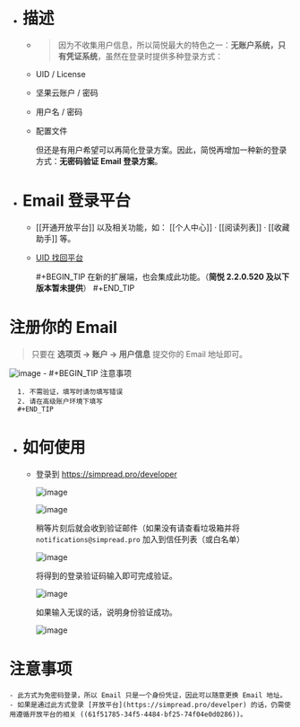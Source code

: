 - # 描述
	- > 因为不收集用户信息，所以简悦最大的特色之一：**无账户系统，只有凭证系统**，虽然在登录时提供多种登录方式：
	- UID / License
	- 坚果云账户 / 密码
	- 用户名 / 密码
	- 配置文件
	  
	  但还是有用户希望可以再简化登录方案。因此，简悦再增加一种新的登录方式：**无密码验证 Email 登录方案**。
- # Email 登录平台
	- [[开通开放平台]] 以及相关功能，如： [[个人中心]] · [[阅读列表]] · [[收藏助手]] 等。
	- [UID 找回平台](https://simpread.pro/reset)
	  
	  #+BEGIN_TIP
	  在新的扩展端，也会集成此功能。（**简悦 2.2.0.520 及以下版本暂未提供**）
	  #+END_TIP
# 注册你的 Email

> 只要在 **选项页 → 账户 → 用户信息** 提交你的 Email 地址即可。

![image](https://user-images.githubusercontent.com/81074/139421907-44a58098-3b87-4872-ab2c-03ad9d271890.png)
	- #+BEGIN_TIP
	  注意事项
	  
	  1. 不需验证，填写时请勿填写错误
	  2. 请在高级账户环境下填写
	  #+END_TIP
- # 如何使用
	- 登录到 https://simpread.pro/developer
	  
	  ![image](https://user-images.githubusercontent.com/81074/139519417-f3140d27-b6b0-485f-89f9-1a1d25538b17.png)
	  
	  ![image](https://user-images.githubusercontent.com/81074/139519433-354ea85a-7be2-4998-a06b-c4b70f1d1acd.png)
	  
	  稍等片刻后就会收到验证邮件（如果没有请查看垃圾箱并将 `notifications@simpread.pro` 加入到信任列表（或白名单）
	  
	  ![image](https://user-images.githubusercontent.com/81074/139519457-0980442e-cd4c-448c-85ad-f6a3fae7e8cd.png)
	  
	  将得到的登录验证码输入即可完成验证。
	  
	  ![image](https://user-images.githubusercontent.com/81074/139519494-865854fd-b3a3-4ded-b78c-75b35eb8cc3f.png)
	  
	  如果输入无误的话，说明身份验证成功。
	  
	  ![image](https://user-images.githubusercontent.com/81074/139519567-4f35fa18-081d-4078-baf5-c2e6c06a67f2.png)
# 注意事项
	- 此方式为免密码登录，所以 Email 只是一个身份凭证，因此可以随意更换 Email 地址。
	- 如果是通过此方式登录 [开放平台](https://simpread.pro/develper) 的话，仍需使用遵循开放平台的相关 ((61f51785-34f5-4484-bf25-74f04e0d0286))。